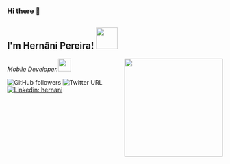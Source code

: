 ### Hi there 👋
<h2>I'm Hernâni Pereira! <img src="https://media.giphy.com/media/12oufCB0MyZ1Go/giphy.gif" width="50"></h2>
<img align='right' src="https://media.giphy.com/media/M9gbBd9nbDrOTu1Mqx/giphy.gif" width="230">
<p><em>Mobile Developer.</a><img src="https://media.giphy.com/media/WUlplcMpOCEmTGBtBW/giphy.gif" width="30"> 
</em></p>

![GitHub followers](https://img.shields.io/github/followers/hernanipereira?style=social)
![Twitter URL](https://img.shields.io/twitter/url?style=social&url=https%3A%2F%2Ftwitter.com%2FHerne000)
[![Linkedin: hernani](https://img.shields.io/badge/-hernani-blue?style=flat-square&logo=Linkedin&logoColor=white&link=https://www.linkedin.com/in/hernanipereira/)](https://www.linkedin.com/in/hernanipereira/)

<!--
**HernaniPereira/hernanipereira** is a ✨ _special_ ✨ repository because its `README.md` (this file) appears on your GitHub profile.

Here are some ideas to get you started:

- 🔭 I’m currently working on ...
- 🌱 I’m currently learning ...
- 👯 I’m looking to collaborate on ...
- 🤔 I’m looking for help with ...
- 💬 Ask me about ...
- 📫 How to reach me: ...
- 😄 Pronouns: ...
- ⚡ Fun fact: ...
-->

